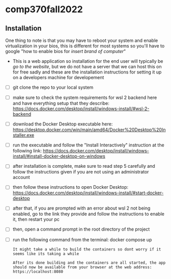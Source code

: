 # comp370fall2022

## Installation
One thing to note is that you may have to reboot your system and enable virtualization in your bios, this is different for most systems so you'll have to google "how to enable bios for *insert brand of computer*"
 - This is a web application so installation for the end user will typically be *go to the website*, but we do not have a server that we can host this on for free sadly and these are the installation instructions for setting it up on a developers machine for developement

- [ ] git clone the repo to your local system
- [ ] make sure to check the system requirements for wsl 2 backend here and have everything setup that they describe:
      https://docs.docker.com/desktop/install/windows-install/#wsl-2-backend
- [ ] download the Docker Desktop executable here:
      https://desktop.docker.com/win/main/amd64/Docker%20Desktop%20Installer.exe 
- [ ] run the executable and follow the "Install Interactively" instruction at the following link:
      https://docs.docker.com/desktop/install/windows-install/#install-docker-desktop-on-windows
- [ ] after installation is complete, make sure to read step 5 carefully and follow the instructions given if you are not using an administrator account
- [ ] then follow these instructions to open Docker Desktop:
      https://docs.docker.com/desktop/install/windows-install/#start-docker-desktop
- [ ] after that, if you are prompted with an error about wsl 2 not being enabled, go to the link they provide and follow the instructions to enable it, then restart your pc
- [ ] then, open a command prompt in the root directory of the project
- [ ] run the following command from the terminal:
      docker compose up

      It might take a while to build the containers so dont worry if it seems like its taking a while

      After its done building and the containers are all started, the app should now be available from your browser at the web address: https://localhost:8080

